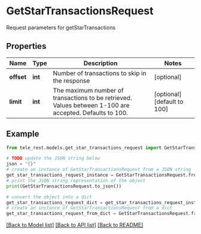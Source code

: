 # GetStarTransactionsRequest

Request parameters for getStarTransactions

## Properties

Name | Type | Description | Notes
------------ | ------------- | ------------- | -------------
**offset** | **int** | Number of transactions to skip in the response | [optional] 
**limit** | **int** | The maximum number of transactions to be retrieved. Values between 1-100 are accepted. Defaults to 100. | [optional] [default to 100]

## Example

```python
from tele_rest.models.get_star_transactions_request import GetStarTransactionsRequest

# TODO update the JSON string below
json = "{}"
# create an instance of GetStarTransactionsRequest from a JSON string
get_star_transactions_request_instance = GetStarTransactionsRequest.from_json(json)
# print the JSON string representation of the object
print(GetStarTransactionsRequest.to_json())

# convert the object into a dict
get_star_transactions_request_dict = get_star_transactions_request_instance.to_dict()
# create an instance of GetStarTransactionsRequest from a dict
get_star_transactions_request_from_dict = GetStarTransactionsRequest.from_dict(get_star_transactions_request_dict)
```
[[Back to Model list]](../README.md#documentation-for-models) [[Back to API list]](../README.md#documentation-for-api-endpoints) [[Back to README]](../README.md)


